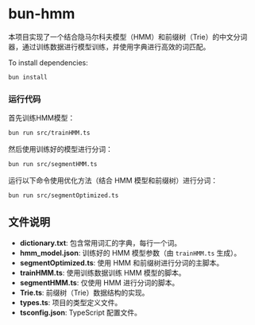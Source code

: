 # bun-hmm

本项目实现了一个结合隐马尔科夫模型（HMM）和前缀树（Trie）的中文分词器，通过训练数据进行模型训练，并使用字典进行高效的词匹配。

To install dependencies:

```bash
bun install
```

### 运行代码

首先训练HMM模型：

```sh
bun run src/trainHMM.ts
```

然后使用训练好的模型进行分词：

```sh
bun run src/segmentHMM.ts
```

运行以下命令使用优化方法（结合 HMM 模型和前缀树）进行分词：
```sh
bun run src/segmentOptimized.ts
```

## 文件说明

- **dictionary.txt**: 包含常用词汇的字典，每行一个词。
- **hmm_model.json**: 训练好的 HMM 模型参数（由 `trainHMM.ts` 生成）。
- **segmentOptimized.ts**: 使用 HMM 和前缀树进行分词的主脚本。
- **trainHMM.ts**: 使用训练数据训练 HMM 模型的脚本。
- **segmentHMM.ts**: 仅使用 HMM 进行分词的脚本。
- **Trie.ts**: 前缀树（Trie）数据结构的实现。
- **types.ts**: 项目的类型定义文件。
- **tsconfig.json**: TypeScript 配置文件。
